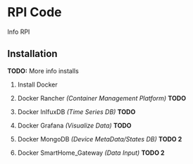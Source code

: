 # RPI Code

Info RPI

## Installation

**TODO:** More info installs

1. Install Docker

1. Docker Rancher _(Container Management Platform)_ **TODO**

1. Docker InlfuxDB _(Time Series DB)_ **TODO**

1. Docker Grafana _(Visualize Data)_ **TODO**

1. Docker MongoDB _(Device MetaData/States DB)_ **TODO 2**

1. Docker SmartHome_Gateway _(Data Input)_ **TODO 2**